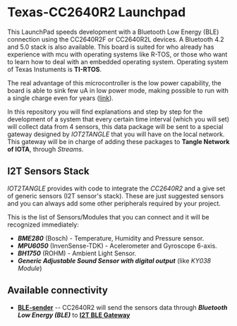 # Texas-CC2640R2 Launchpad

This LaunchPad speeds development with a Bluetooth Low Energy (BLE) connection using the CC2640R2F or CC2640R2L devices. A Bluetooth 4.2 and 5.0 stack is also available.
This board is suited for who already has experience with mcu with operating systems like R-TOS, or those who want to learn how to deal with an embedded operating system.
Operating system of Texas Instuments is **TI-RTOS**.

The real advantage of this microcontroller is the low power capability, the board is able to sink few uA in low power mode, making possible to run with a single charge even for years ([link](https://www.ti.com/tool/TIDA-00757)). 

In this repository you will find explanations and step by step for the development of a system that every certain time interval (which you will set) will collect data from 4 sensors, this data package will be sent to a special gateway designed by *IOT2TANGLE* that you will have on the local network. This gateway will be in charge of adding these packages to **Tangle Network of IOTA**, through *Streams*.

## I2T Sensors Stack

*IOT2TANGLE* provides with code to integrate the *CC2640R2* and a give set of generic sensors (I2T sensor's stack). These are just suggested sensors and you can always add some other peripherals required by your project.

This is the list of Sensors/Modules that you can connect and it will be recognized immediately:
- ***BME280*** (Bosch) - Temperature, Humidity and Pressure sensor.
- ***MPU6050*** (InvenSense-TDK) - Acelerometer and Gyroscope 6-axis.
- ***BH1750*** (ROHM) - Ambient Light Sensor.
- ***Generic Adjustable Sound Sensor with digital output*** (like *KY038 Module*)

## Available connectivity

- **[BLE-sender](https://github.com/iot2tangle/Texas-CC2640R2/tree/main/BLE-sender)** -- CC2640R2 will send the sensors data through ***Bluetooth Low Energy (BLE)*** to **[I2T BLE Gateway](https://github.com/iot2tangle/Streams-ble-gateway)**
